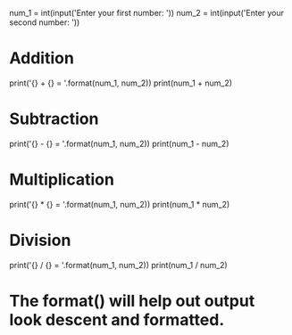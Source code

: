 num_1 = int(input('Enter your first number: '))
num_2 = int(input('Enter your second number: '))
 
# Addition
print('{} + {} = '.format(num_1, num_2))
print(num_1 + num_2)
 
# Subtraction
print('{} - {} = '.format(num_1, num_2))
print(num_1 - num_2)
 
# Multiplication
print('{} * {} = '.format(num_1, num_2))
print(num_1 * num_2)
 
# Division
print('{} / {} = '.format(num_1, num_2))
print(num_1 / num_2)
# The format() will help out output look descent and formatted.

